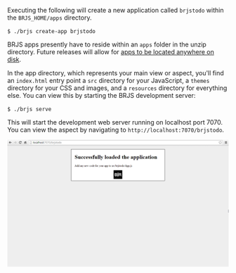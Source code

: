 Executing the following will create a new application called `brjstodo` within
the `BRJS_HOME/apps` directory.

    $ ./brjs create-app brjstodo

<div class="alert alert-info">
  <p>
    BRJS apps presently have to reside within an <code>apps</code> folder in the unzip directory. Future releases will allow for <a href="https://github.com/BladeRunnerJS/brjs/issues/1">apps to be located anywhere on disk</a>.
  </p>
</div>

In the app directory, which represents your main view or aspect, you'll find an `index.html` entry point a `src` directory for your JavaScript, a `themes` directory for your CSS and images, and a `resources` directory for everything else. You can view this by starting the BRJS development server:

    $ ./brjs serve

This will start the development web server running on localhost port 7070. You can view the aspect by navigating to `http://localhost:7070/brjstodo`.

![](/docs/use/img/brjstodo_app_first_load.png)
